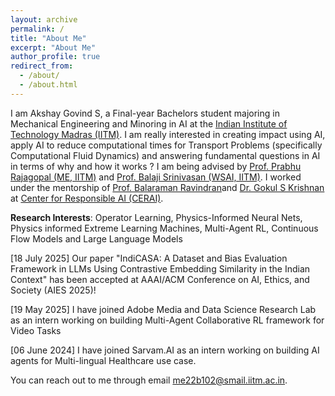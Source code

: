```yaml
---
layout: archive
permalink: /
title: "About Me"
excerpt: "About Me"
author_profile: true
redirect_from: 
  - /about/
  - /about.html
---
```


<!-- {% include base_path %} -->
I am Akshay Govind S, a Final-year Bachelors student majoring in Mechanical
Engineering and Minoring in AI at the [Indian Institute of Technology Madras (IITM)](iitm.ac.in). I am really interested in creating impact using AI, apply AI to reduce computational times for Transport Problems (specifically Computational Fluid Dynamics) and answering fundamental questions in AI in terms of why and how it works ? I am being advised by [Prof. Prabhu Rajagopal (ME, IITM)](https://mech.iitm.ac.in/profile.php?fname=prajagopal) and [Prof. Balaji Srinivasan (WSAI, IITM)](https://wsai.iitm.ac.in/faculty/balaji-srinivasan/). I worked under the mentorship of [Prof. Balaraman Ravindran](https://dsai.iitm.ac.in/~ravi/)and [Dr. Gokul S Krishnan](https://cerai.iitm.ac.in/people/gokul-s-krishnan/) at [Center for Responsible AI (CERAI)](https://cerai.iitm.ac.in/).

**Research Interests**: Operator Learning, Physics-Informed Neural Nets, Physics informed Extreme Learning Machines, Multi-Agent RL, Continuous Flow Models and Large Language Models

[18 July 2025] Our paper "IndiCASA: A Dataset and Bias Evaluation Framework in LLMs Using Contrastive Embedding Similarity in the Indian Context" has been accepted at AAAI/ACM Conference on AI, Ethics, and Society (AIES 2025)!

[19 May 2025] I have joined Adobe Media and Data Science Research Lab as an intern working on building Multi-Agent Collaborative RL framework for Video Tasks

[06 June 2024] I have joined Sarvam.AI as an intern working on building AI agents for Multi-lingual Healthcare use case. 

You can reach out to me through email [me22b102@smail.iitm.ac.in](mailto:me22b102@smail.iitm.ac.in?subject=%5BAcademic%20Website%5D).

